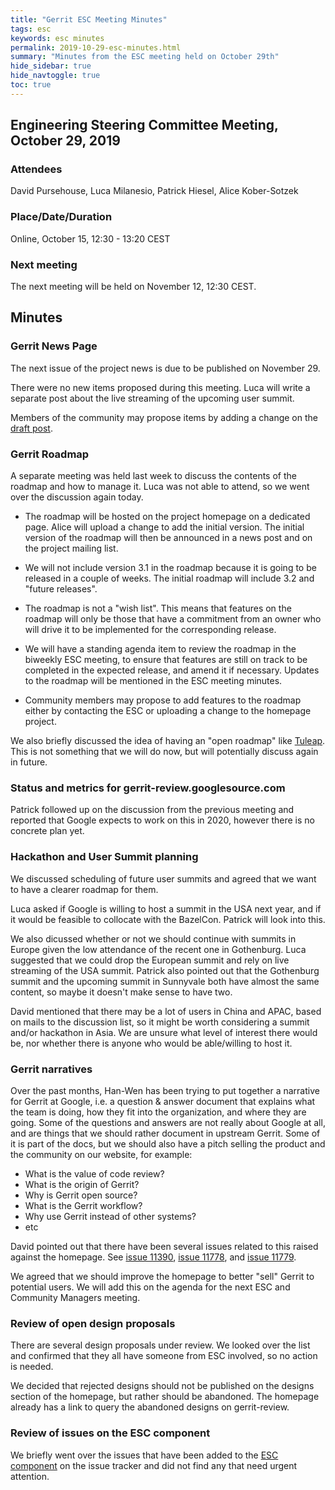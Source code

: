 ```yaml
---
title: "Gerrit ESC Meeting Minutes"
tags: esc
keywords: esc minutes
permalink: 2019-10-29-esc-minutes.html
summary: "Minutes from the ESC meeting held on October 29th"
hide_sidebar: true
hide_navtoggle: true
toc: true
---
```


## Engineering Steering Committee Meeting, October 29, 2019

### Attendees

David Pursehouse, Luca Milanesio, Patrick Hiesel, Alice Kober-Sotzek

### Place/Date/Duration

Online, October 15, 12:30 - 13:20 CEST

### Next meeting

The next meeting will be held on November 12, 12:30 CEST.

## Minutes

### Gerrit News Page

The next issue of the project news is due to be published on November 29.

There were no new items proposed during this meeting. Luca will write a
separate post about the live streaming of the upcoming user summit.

Members of the community may propose items by adding a change on the
[draft post](https://gerrit-review.googlesource.com/c/homepage/+/239186).

### Gerrit Roadmap

A separate meeting was held last week to discuss the contents of the
roadmap and how to manage it. Luca was not able to attend, so we went
over the discussion again today.

* The roadmap will be hosted on the project homepage on a dedicated
page. Alice will upload a change to add the initial version. The initial
version of the roadmap will then be announced in a news post and on the
project mailing list.

* We will not include version 3.1 in the roadmap because it is going
to be released in a couple of weeks. The initial roadmap will include
3.2 and "future releases".

* The roadmap is not a "wish list". This means that features on the
roadmap will only be those that have a commitment from an owner who
will drive it to be implemented for the corresponding release.

* We will have a standing agenda item to review the roadmap in the
biweekly ESC meeting, to ensure that features are still on track to be
completed in the expected release, and amend it if necessary. Updates to
the roadmap will be mentioned in the ESC meeting minutes.

* Community members may propose to add features to the roadmap either
by contacting the ESC or uploading a change to the homepage project.

We also briefly discussed the idea of having an "open roadmap"
like [Tuleap](https://blog.tuleap.org/open-roadmap-day-where-the-future-of-tuleap-is-shaped).
This is not something that we will do now, but will potentially
discuss again in future.

### Status and metrics for gerrit-review.googlesource.com

Patrick followed up on the discussion from the previous meeting
and reported that Google expects to work on this in 2020, however
there is no concrete plan yet.

### Hackathon and User Summit planning

We discussed scheduling of future user summits and agreed that we want
to have a clearer roadmap for them.

Luca asked if Google is willing to host a summit in the USA next year,
and if it would be feasible to collocate with the BazelCon. Patrick will
look into this.

We also dicussed whether or not we should continue with summits in Europe
given the low attendance of the recent one in Gothenburg. Luca suggested
that we could drop the European summit and rely on live streaming of the
USA summit. Patrick also pointed out that the Gothenburg summit and the
upcoming summit in Sunnyvale both have almost the same content, so maybe
it doesn't make sense to have two.

David mentioned that there may be a lot of users in China and APAC, based
on mails to the discussion list, so it might be worth considering a summit
and/or hackathon in Asia. We are unsure what level of interest there would
be, nor whether there is anyone who would be able/willing to host it.

### Gerrit narratives

Over the past months, Han-Wen has been trying to put together a narrative
for Gerrit at Google, i.e. a question & answer document that explains what
the team is doing, how they fit into the organization, and where they are
going.  Some of the questions and answers are not really about Google at
all, and are things that we should rather document in upstream Gerrit. Some
of it is part of the docs, but we should also have a pitch selling the
product and the community on our website, for example:

- What is the value of code review?
- What is the origin of Gerrit?
- Why is Gerrit open source?
- What is the Gerrit workflow?
- Why use Gerrit instead of other systems?
- etc

David pointed out that there have been several issues related to this raised
against the homepage. See
[issue 11390](https://bugs.chromium.org/p/gerrit/issues/detail?id=11390),
[issue 11778](https://bugs.chromium.org/p/gerrit/issues/detail?id=11778), and
[issue 11779](https://bugs.chromium.org/p/gerrit/issues/detail?id=11779).

We agreed that we should improve the homepage to better "sell" Gerrit to
potential users. We will add this on the agenda for the next ESC and Community
Managers meeting.

### Review of open design proposals

There are several design proposals under review. We looked over the list and
confirmed that they all have someone from ESC involved, so no action is needed.

We decided that rejected designs should not be published on the designs
section of the homepage, but rather should be abandoned. The homepage already
has a link to query the abandoned designs on gerrit-review.

### Review of issues on the ESC component

We briefly went over the issues that have been added to the
[ESC component](https://bugs.chromium.org/p/gerrit/issues/list?q=component=ESC)
on the issue tracker and did not find any that need urgent attention.
